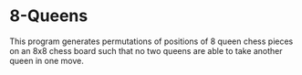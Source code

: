 # 8-Queens
This program generates permutations of positions of 8 queen chess pieces on an 8x8 chess board such that no two queens are able to take another queen in one move.
